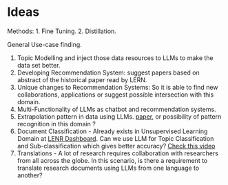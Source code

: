 # Ideas
Methods:
	1. Fine Tuning.
	2. Distillation.


General Use-case finding.
1. Topic  Modelling and inject those data resources to LLMs to make the data set better.
2. Developing Recommendation System:  suggest papers based on abstract of the historical paper read by LERN.
3. Unique changes to Recommendation Systems: So it is able to find new collaborations, applications or suggest possible intersection with this domain.
4. Multi-Functionality  of LLMs as chatbot and recommendation systems.
5. Extrapolation pattern in data using LLMs. [paper](https://arxiv.org/pdf/2210.01848.pdf), or possibility of pattern recognition in this domain ?
6. Document Classification - Already exists in Unsupervised Learning Domain at [LENR Dashboard](https://lenrdashboard.com/#). Can we use LLM for Topic Classification and Sub-classification which gives better accuracy? [Check this video](https://www.youtube.com/watch?v=g9dSt1cCW5k)
7. Translations - A lot of research requires collaboration with researchers from all across the globe. In this scenario, is there a requirement to translate research documents using LLMs from one language to another?
